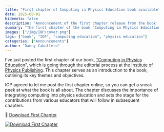 ```yaml
---
title: "First chapter of Computing in Physics Education book available"
date: 2025-08-01
hidemeta: false
description: "Announcement of the first chapter release from the book 'Computing in Physics Education'."
summary: "The first chapter of the book 'Computing in Physics Education' is now available online. This chapter introduces the key themes and objectives of the book, setting the stage for the contributions from various educators."
images: ["/img/IOP/cover.png"]
tags: ["book", "IOP", "computing education", "physics education"]
categories: ["Announcements"]
author: "Danny Caballero"
---
```



I've just posted the first chapter of our book, ["Computing in Physics Education"](/iop-book/), which is going through the editorial process at the [Institute of Physics Publishing](https://ioppublishing.org/). This chapter serves as an introduction to the book, outlining its key themes and objectives.

IOP agreed to let me post the first chapter online, so you can get a sneak peek at what the book is all about. The chapter discusses the importance of integrating computing into physics education and sets the stage for the contributions from various educators that will follow in subsequent chapters.

📂 [Download First Chapter](https://github.com/dannycab/dannycab.github.io/raw/refs/heads/main/static/pdf/iop-book/CH01.pdf)

[![Download First Chapter](/img/CH01.png)](https://github.com/dannycab/dannycab.github.io/raw/refs/heads/main/static/pdf/iop-book/CH01.pdf)
